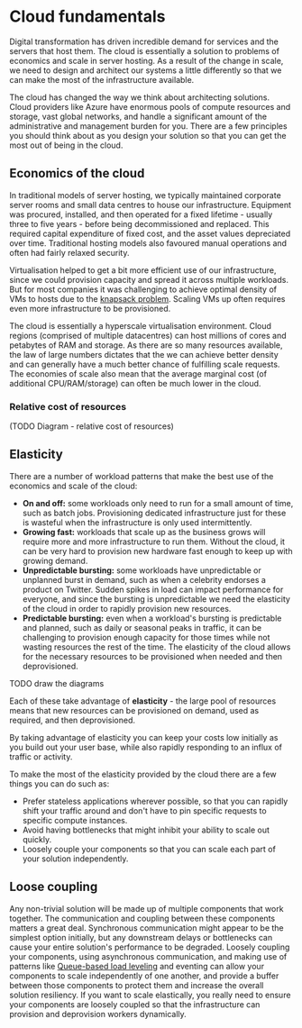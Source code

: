 # Cloud fundamentals

Digital transformation has driven incredible demand for services and the servers that host them. The
cloud is essentially a solution to problems of economics and scale in server hosting. As a result of
the change in scale, we need to design and architect our systems a little differently so that we can
make the most of the infrastructure available.

The cloud has changed the way we think about architecting solutions. Cloud providers like Azure have
enormous pools of compute resources and storage, vast global networks, and handle a significant
amount of the administrative and management burden for you. There are a few principles you should
think about as you design your solution so that you can get the most out of being in the cloud.

## Economics of the cloud

In traditional models of server hosting, we typically maintained corporate server rooms and small
data centres to house our infrastructure. Equipment was procured, installed, and then operated for
a fixed lifetime - usually three to five years - before being decommissioned and replaced. This
required capital expenditure of fixed cost, and the asset values depreciated over time. Traditional
hosting models also favoured manual operations and often had fairly relaxed security.

Virtualisation helped to get a bit more efficient use of our infrastructure, since we could
provision capacity and spread it across multiple workloads. But for most companies it was
challenging to achieve optimal density of VMs to hosts due to the
[knapsack problem](https://en.wikipedia.org/wiki/Knapsack_problem). Scaling VMs up often requires
even more infrastructure to be provisioned.

The cloud is essentially a hyperscale virtualisation environment. Cloud regions (comprised of
multiple datacentres) can host millions of cores and petabytes of RAM and storage. As there are so
many resources available, the law of large numbers dictates that the we can achieve better density
and can generally have a much better chance of fulfilling scale requests. The economies of scale
also mean that the average marginal cost (of additional CPU/RAM/storage) can often be much lower in
the cloud.

### Relative cost of resources

(TODO Diagram - relative cost of resources)

## Elasticity

There are a number of workload patterns that make the best use of the economics and scale of the
cloud:

* **On and off:** some workloads only need to run for a small amount of time, such as batch jobs.
  Provisioning dedicated infrastructure just for these is wasteful when the infrastructure is only
  used intermittently.
* **Growing fast:** workloads that scale up as the business grows will require more and more
  infrastructure to run them. Without the cloud, it can be very hard to provision new hardware fast
  enough to keep up with growing demand.
* **Unpredictable bursting:** some workloads have unpredictable or unplanned burst in demand, such
  as when a celebrity endorses a product on Twitter. Sudden spikes in load can impact performance
  for everyone, and since the bursting is unpredictable we need the elasticity of the cloud in order
  to rapidly provision new resources.
* **Predictable bursting:** even when a workload's bursting is predictable and planned, such as daily
  or seasonal peaks in traffic, it can be challenging to provision enough capacity for those times
  while not wasting resources the rest of the time. The elasticity of the cloud allows for the
  necessary resources to be provisioned when needed and then deprovisioned.

TODO draw the diagrams

Each of these take advantage of **elasticity** - the large pool of resources means that new
resources can be provisioned on demand, used as required, and then deprovisioned.

By taking advantage of elasticity you can keep your costs low initially as you build out your
user base, while also rapidly responding to an influx of traffic or activity.

To make the most of the elasticity provided by the cloud there are a few things you can do such as:
* Prefer stateless applications wherever possible, so that you can rapidly shift your traffic
  around and don't have to pin specific requests to specific compute instances.
* Avoid having bottlenecks that might inhibit your ability to scale out quickly.
* Loosely couple your components so that you can scale each part of your solution independently.

## Loose coupling
Any non-trivial solution will be made up of multiple components that work together. The
communication and coupling between these components matters a great deal. Synchronous communication
might appear to be the simplest option initially, but any downstream delays or bottlenecks can cause
your entire solution's performance to be degraded. Loosely coupling your components, using
asynchronous communication, and making use of patterns like
[Queue-based load leveling](https://docs.microsoft.com/en-us/azure/architecture/patterns/queue-based-load-leveling)
and eventing can allow your components to scale independently of one another, and provide a buffer
between those components to protect them and increase the overall solution resiliency. If you want
to scale elastically, you really need to ensure your components are loosely coupled so that the
infrastructure can provision and deprovision workers dynamically.
